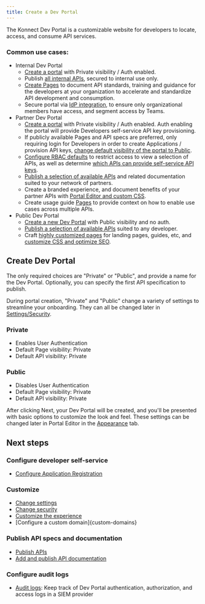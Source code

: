 ```yaml
---
title: Create a Dev Portal
---
```


The Konnect Dev Portal is a customizable website for developers to locate, access, and consume API services.

### Common use cases:
* Internal Dev Portal
  * [Create a portal](#create-dev-portal) with Private visibility / Auth enabled.
  * Publish [all internal APIs](../apis/index), secured to internal use only. 
  * [Create Pages](customization/portal-editor) to document API standards, training and guidance for the developers at your organization to accelerate and standardize API development and consumption.
  * Secure portal via [IdP integration](settings/security#identity-providers), to ensure only organizational members have access, and segment access by Teams.
* Partner Dev Portal 
  * [Create a portal](#create-dev-portal) with Private visibility / Auth enabled. Auth enabling the portal will provide Developers self-service API key provisioning.
  * If publicly available Pages and API specs are preferred, only requiring login for Developers in order to create Applications / provision API keys, [change default visibility of the portal to Public](settings/security#default-visibility).
  * [Configure RBAC defaults](settings/security#role-based-access-control) to restrict access to view a selection of APIs, as well as determine [which APIs can provide self-service API keys](../apis/index).
  * [Publish a selection of available APIs](../apis/index) and related documentation suited to your network of partners. 
  * Create a branded experience, and document benefits of your partner APIs with [Portal Editor and custom CSS](customization/portal-editor#custom-css). 
  * Create usage guide [Pages](customization/portal-editor) to provide context on how to enable use cases across multiple APIs.
* Public Dev Portal 
  * [Create a new Dev Portal](#create-dev-portal) with Public visibility and no auth.
  * [Publish a selection of available APIs](../apis/index) suited to any developer.
  * Craft [highly customized pages](customization/portal-editor) for landing pages, guides, etc, and [customize CSS and optimize SEO](customization).


## Create Dev Portal

The only required choices are "Private" or "Public", and provide a name for the Dev Portal. Optionally, you can specify the first API specification to publish. 

During portal creation, "Private" and "Public" change a variety of settings to streamline your onboarding. They can all be changed later in [Settings/Security](settings/security).

### Private
* Enables User Authentication
* Default Page visibility: Private
* Default API visibility: Private

### Public
* Disables User Authentication
* Default Page visibility: Private
* Default API visibility: Private

After clicking Next, your Dev Portal will be created, and you'll be presented with basic options to customize the look and feel. These settings can be changed later in Portal Editor in the [Appearance](customization/appearance) tab.

## Next steps

### Configure developer self-service

* [Configure Application Registration](../app-reg/)

<!-- Before GA
* [Dynamic Client Registration Overview](/konnect/dev-portal/applications/dynamic-client-registration/): Dynamic Client Registration (DCR) within Konnect Dev Portal allows applications created in the portal to automatically create a linked application in a third-party Identity Provider (IdP).
-->

### Customize

* [Change settings](settings/general)
* [Change security](settings/security)
* [Customize the experience](customization)
* [Configure a custom domain]{custom-domains}

### Publish API specs and documentation

* [Publish APIs](../apis/)
* [Add and publish API documentation](../apis/docs)

### Configure audit logs
* [Audit logs](audit-logs): Keep track of Dev Portal authentication, authorization, and access logs in a SIEM provider
